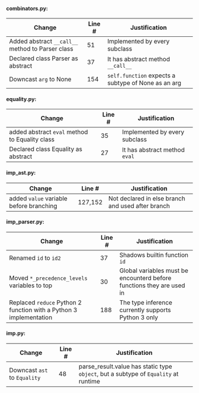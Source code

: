 #### combinators.py:

| Change | Line # | Justification |
|--------|--------|---------------|
| Added abstract `__call__` method to Parser class | 51 | Implemented by every subclass |
| Declared class Parser as abstract | 37 | It has abstract method `__call__` |
| Downcast `arg` to None | 154 | `self.function` expects a subtype of None as an arg |

#### equality.py:

| Change | Line # | Justification |
|--------|--------|---------------|
| added abstract `eval` method to Equality class | 35 | Implemented by every subclass |
| Declared class Equality as abstract | 27 | It has abstract method `eval` |

#### imp_ast.py:
| Change | Line # | Justification |
|--------|--------|---------------|
| added `value` variable before branching | 127,152 | Not declared in else branch and used after branch |

#### imp_parser.py:
| Change | Line # | Justification |
|--------|--------|---------------|
| Renamed `id` to `id2` | 37 | Shadows builtin function `id` |
| Moved `*_precedence_levels` variables to top | 30 | Global variables must be encounterd before functions they are used in |
| Replaced `reduce` Python 2 function with a Python 3 implementation | 188 | The type inference currently supports Python 3 only |

#### imp.py:
| Change | Line # | Justification |
|--------|--------|---------------|
| Downcast `ast` to `Equality` | 48 | parse_result.value has static type `object`, but a subtype of `Equality` at runtime |